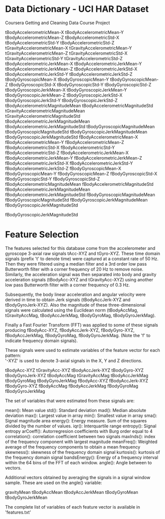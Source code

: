 Data Dictionary - UCI HAR Dataset
=================================
Coursera Getting and Cleaning Data Course Project



tBodyAccelerometricMean-X
tBodyAccelerometricMean-Y
tBodyAccelerometricMean-Z
tBodyAccelerometricStd-X
tBodyAccelerometricStd-Y
tBodyAccelerometricStd-Z
tGravityAccelerometricMean-X
tGravityAccelerometricMean-Y
tGravityAccelerometricMean-Z
tGravityAccelerometricStd-X
tGravityAccelerometricStd-Y
tGravityAccelerometricStd-Z
tBodyAccelerometricJerkMean-X
tBodyAccelerometricJerkMean-Y
tBodyAccelerometricJerkMean-Z
tBodyAccelerometricJerkStd-X
tBodyAccelerometricJerkStd-Y
tBodyAccelerometricJerkStd-Z
tBodyGyroscopicMean-X
tBodyGyroscopicMean-Y
tBodyGyroscopicMean-Z
tBodyGyroscopicStd-X
tBodyGyroscopicStd-Y
tBodyGyroscopicStd-Z
tBodyGyroscopicJerkMean-X
tBodyGyroscopicJerkMean-Y
tBodyGyroscopicJerkMean-Z
tBodyGyroscopicJerkStd-X
tBodyGyroscopicJerkStd-Y
tBodyGyroscopicJerkStd-Z
tBodyAccelerometricMagnitudeMean
tBodyAccelerometricMagnitudeStd
tGravityAccelerometricMagnitudeMean
tGravityAccelerometricMagnitudeStd
tBodyAccelerometricJerkMagnitudeMean
tBodyAccelerometricJerkMagnitudeStd
tBodyGyroscopicMagnitudeMean
tBodyGyroscopicMagnitudeStd
tBodyGyroscopicJerkMagnitudeMean
tBodyGyroscopicJerkMagnitudeStd
fBodyAccelerometricMean-X
fBodyAccelerometricMean-Y
fBodyAccelerometricMean-Z
fBodyAccelerometricStd-X
fBodyAccelerometricStd-Y
fBodyAccelerometricStd-Z
fBodyAccelerometricJerkMean-X
fBodyAccelerometricJerkMean-Y
fBodyAccelerometricJerkMean-Z
fBodyAccelerometricJerkStd-X
fBodyAccelerometricJerkStd-Y
fBodyAccelerometricJerkStd-Z
fBodyGyroscopicMean-X
fBodyGyroscopicMean-Y
fBodyGyroscopicMean-Z
fBodyGyroscopicStd-X
fBodyGyroscopicStd-Y
fBodyGyroscopicStd-Z
fBodyAccelerometricMagnitudeMean
fBodyAccelerometricMagnitudeStd
fBodyAccelerometricJerkMagnitudeMean
fBodyAccelerometricJerkMagnitudeStd
fBodyGyroscopicMagnitudeMean
fBodyGyroscopicMagnitudeStd
fBodyGyroscopicJerkMagnitudeMean
fBodyGyroscopicJerkMagnitudeStd

fBodyGyroscopicJerkMagnitudeStd



Feature Selection 
=================

The features selected for this database come from the accelerometer and gyroscope 3-axial raw signals tAcc-XYZ and tGyro-XYZ. These time domain signals (prefix 't' to denote time) were captured at a constant rate of 50 Hz. Then they were filtered using a median filter and a 3rd order low pass Butterworth filter with a corner frequency of 20 Hz to remove noise. Similarly, the acceleration signal was then separated into body and gravity acceleration signals (tBodyAcc-XYZ and tGravityAcc-XYZ) using another low pass Butterworth filter with a corner frequency of 0.3 Hz. 

Subsequently, the body linear acceleration and angular velocity were derived in time to obtain Jerk signals (tBodyAccJerk-XYZ and tBodyGyroJerk-XYZ). Also the magnitude of these three-dimensional signals were calculated using the Euclidean norm (tBodyAccMag, tGravityAccMag, tBodyAccJerkMag, tBodyGyroMag, tBodyGyroJerkMag). 

Finally a Fast Fourier Transform (FFT) was applied to some of these signals producing fBodyAcc-XYZ, fBodyAccJerk-XYZ, fBodyGyro-XYZ, fBodyAccJerkMag, fBodyGyroMag, fBodyGyroJerkMag. (Note the 'f' to indicate frequency domain signals). 

These signals were used to estimate variables of the feature vector for each pattern:  
'-XYZ' is used to denote 3-axial signals in the X, Y and Z directions.

tBodyAcc-XYZ
tGravityAcc-XYZ
tBodyAccJerk-XYZ
tBodyGyro-XYZ
tBodyGyroJerk-XYZ
tBodyAccMag
tGravityAccMag
tBodyAccJerkMag
tBodyGyroMag
tBodyGyroJerkMag
fBodyAcc-XYZ
fBodyAccJerk-XYZ
fBodyGyro-XYZ
fBodyAccMag
fBodyAccJerkMag
fBodyGyroMag
fBodyGyroJerkMag

The set of variables that were estimated from these signals are: 

mean(): Mean value
std(): Standard deviation
mad(): Median absolute deviation 
max(): Largest value in array
min(): Smallest value in array
sma(): Signal magnitude area
energy(): Energy measure. Sum of the squares divided by the number of values. 
iqr(): Interquartile range 
entropy(): Signal entropy
arCoeff(): Autorregresion coefficients with Burg order equal to 4
correlation(): correlation coefficient between two signals
maxInds(): index of the frequency component with largest magnitude
meanFreq(): Weighted average of the frequency components to obtain a mean frequency
skewness(): skewness of the frequency domain signal 
kurtosis(): kurtosis of the frequency domain signal 
bandsEnergy(): Energy of a frequency interval within the 64 bins of the FFT of each window.
angle(): Angle between to vectors.

Additional vectors obtained by averaging the signals in a signal window sample. These are used on the angle() variable:

gravityMean
tBodyAccMean
tBodyAccJerkMean
tBodyGyroMean
tBodyGyroJerkMean

The complete list of variables of each feature vector is available in 'features.txt'
